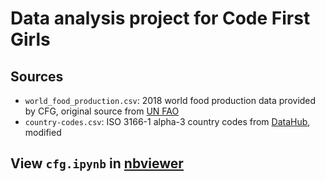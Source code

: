 # Data analysis project for Code First Girls
## Sources
- `world_food_production.csv`: 2018 world food production data provided by CFG, original source from [UN FAO](http://www.fao.org/faostat/en/#data/QC)
- `country-codes.csv`: ISO 3166-1 alpha-3 country codes from [DataHub](https://datahub.io/core/country-codes/r/0.html), modified

## View `cfg.ipynb` in [nbviewer](https://nbviewer.jupyter.org/github/vtwkam1/world-food-production/blob/master/cfg.ipynb)
